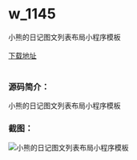 # w_1145
小熊的日记图文列表布局小程序模板
<br/></br>
[下载地址](https://www.uuid2.com/1145.html "下载地址")
<br/></br>
<h3>源码简介：</h3>
<p>小熊的日记图文列表布局小程序模板<p>
<h3>截图：</h3>
<img src="https://www.uuid2.com/wp-content/uploads/img/202109/57743d9824.jpg" alt="小熊的日记图文列表布局小程序模板">
